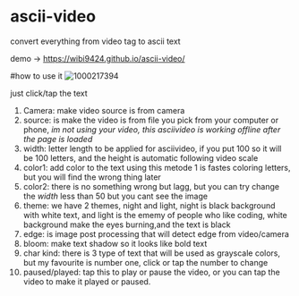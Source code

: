# ascii-video
convert everything from video tag to ascii text

demo -> https://wibi9424.github.io/ascii-video/

#how to use it
![1000217394](https://github.com/user-attachments/assets/21d2a09f-d7c6-4cec-9be6-df3264adfea9)

just click/tap the text

1. Camera: make video source is from camera
2. source: is make the video is from file you pick from your computer or phone, *im not using your video, this asciivideo is working offline after the page is loaded*
3. width: letter length to be applied for asciivideo, if you put 100 so it will be 100 letters, and the height is automatic following video scale
4. color1: add color to the text using this metode 1 is fastes coloring letters, but you will find the wrong thing later
5. color2: there is no something wrong but lagg, but you can try change the *width* less than 50 but you cant see the image
6. theme: we have 2 themes, night and light, night is black background with white text, and light is the ememy of people who like coding, white background make the eyes burning,and the text is black
7. edge: is image post processing that will detect edge from video/camera
8. bloom: make text shadow so it looks like bold text
9. char kind: there is 3 type of text that will be used as grayscale colors, but my favourite is number one, click or tap the number to change
10. paused/played: tap this to play or pause the video, or you can tap the video to make it played or paused.
